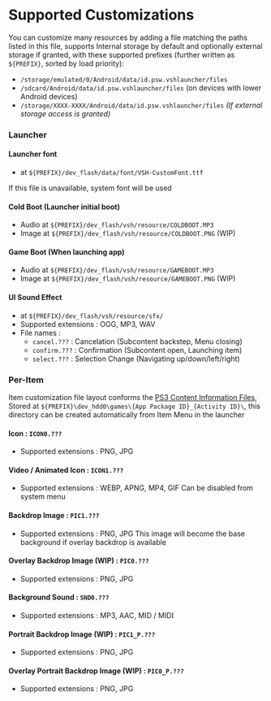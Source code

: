 # Supported Customizations
You can customize many resources by adding a file matching the paths listed in this file, 
supports Internal storage by default and optionally external storage if granted, with 
these supported prefixes (further written as `${PREFIX}`, sorted by load priority):
- `/storage/emulated/0/Android/data/id.psw.vshlauncher/files`
- `/sdcard/Android/data/id.psw.vshlauncher/files` (on devices with lower Android devices)
- `/storage/XXXX-XXXX/Android/data/id.psw.vshlauncher/files` *(If external storage access is granted)*

### Launcher
#### Launcher font
- at `${PREFIX}/dev_flash/data/font/VSH-CustomFont.ttf`

If this file is unavailable, system font will be used
#### Cold Boot (Launcher initial boot)
- Audio at `${PREFIX}/dev_flash/vsh/resource/COLDBOOT.MP3`
- Image at `${PREFIX}/dev_flash/vsh/resource/COLDBOOT.PNG` (WIP)

#### Game Boot (When launching app)
- Audio at `${PREFIX}/dev_flash/vsh/resource/GAMEBOOT.MP3`
- Image at `${PREFIX}/dev_flash/vsh/resource/GAMEBOOT.PNG` (WIP)

#### UI Sound Effect
- at `${PREFIX}/dev_flash/vsh/resource/sfx/`
- Supported extensions : OGG, MP3, WAV
- File names : 
  - `cancel.???` : Cancelation (Subcontent backstep, Menu closing)
  - `confirm.???` : Confirmation (Subcontent open, Launching item)
  - `select.???` : Selection Change (Navigating up/down/left/right)

### Per-Item
Item customization file layout conforms the [PS3 Content Information Files](https://www.psdevwiki.com/ps3/Content_Information_Files#Games_PS3),
Stored at `${PREFIX}\dev_hdd0\games\{App Package ID}_{Activity ID}\`, this directory can be created automatically from Item Menu in the launcher 
#### Icon : `ICON0.???`
- Supported extensions : PNG, JPG

#### Video / Animated Icon : `ICON1.???`
- Supported extensions : WEBP, APNG, MP4, GIF
Can be disabled from system menu

#### Backdrop Image : `PIC1.???`
- Supported extensions : PNG, JPG
This image will become the base background if overlay backdrop is available 

#### Overlay Backdrop Image (WIP) : `PIC0.???`
- Supported extensions : PNG, JPG

#### Background Sound : `SND0.???`
- Supported extensions : MP3, AAC, MID / MIDI

#### Portrait Backdrop Image (WIP) : `PIC1_P.???`
- Supported extensions : PNG, JPG

#### Overlay Portrait Backdrop Image (WIP) : `PIC0_P.???`
- Supported extensions : PNG, JPG